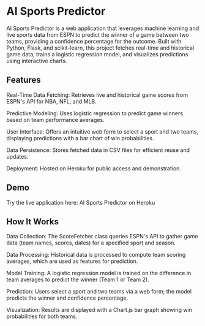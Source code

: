 # AI Sports Predictor

AI Sports Predictor is a web application that leverages machine learning and live sports data from ESPN to predict the winner of a game between two teams, providing a confidence percentage for the outcome. Built with Python, Flask, and scikit-learn, this project fetches real-time and historical game data, trains a logistic regression model, and visualizes predictions using interactive charts.

## Features
Real-Time Data Fetching: Retrieves live and historical game scores from ESPN's API for NBA, NFL, and MLB.

Predictive Modeling: Uses logistic regression to predict game winners based on team performance averages.

User Interface: Offers an intuitive web form to select a sport and two teams, displaying predictions with a bar chart of win probabilities.

Data Persistence: Stores fetched data in CSV files for efficient reuse and updates.

Deployment: Hosted on Heroku for public access and demonstration.

## Demo
Try the live application here: AI Sports Predictor on Heroku

## How It Works
Data Collection: The ScoreFetcher class queries ESPN's API to gather game data (team names, scores, dates) for a specified sport and season.

Data Processing: Historical data is processed to compute team scoring averages, which are used as features for prediction.

Model Training: A logistic regression model is trained on the difference in team averages to predict the winner (Team 1 or Team 2).

Prediction: Users select a sport and two teams via a web form; the model predicts the winner and confidence percentage.

Visualization: Results are displayed with a Chart.js bar graph showing win probabilities for both teams.




